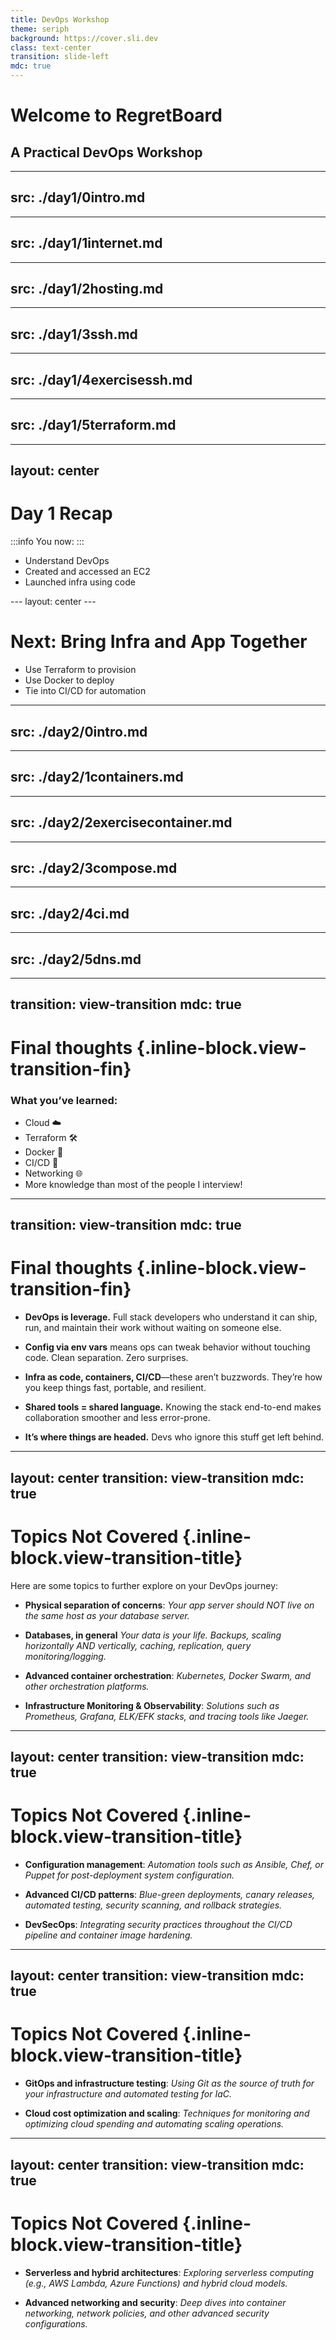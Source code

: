 ```yaml
---
title: DevOps Workshop
theme: seriph
background: https://cover.sli.dev
class: text-center
transition: slide-left
mdc: true
---
```


# Welcome to RegretBoard
## A Practical DevOps Workshop

---
src: ./day1/0intro.md 
---

---
src: ./day1/1internet.md
---

---
src: ./day1/2hosting.md
---

---
src: ./day1/3ssh.md
---

---
src: ./day1/4exercisessh.md
---

---
src: ./day1/5terraform.md
---

---
layout: center
---

# Day 1 Recap

:::info
You now:
:::
<VClickList>

- Understand DevOps
- Created and accessed an EC2
- Launched infra using code

</VClickList>
---
layout: center
---

# Next: Bring Infra and App Together
<VClickList>

- Use Terraform to provision
- Use Docker to deploy
- Tie into CI/CD for automation

</VClickList>

---
src: ./day2/0intro.md
---

---
src: ./day2/1containers.md
---

---
src: ./day2/2exercisecontainer.md
---

---
src: ./day2/3compose.md
---

---
src: ./day2/4ci.md
---

---
src: ./day2/5dns.md
---

---
transition: view-transition
mdc: true
---

# Final thoughts {.inline-block.view-transition-fin}

### What you’ve learned:
<VClickList>

- Cloud ☁️
- Terraform 🛠️
- Docker 🐳
- CI/CD 🔁
- Networking 🌐
- More knowledge than most of the people I interview!

</VClickList>

---
transition: view-transition
mdc: true
---

# Final thoughts {.inline-block.view-transition-fin}
<VClickList>

- **DevOps is leverage.** Full stack developers who understand it can ship, run, and maintain their work without waiting on someone else.

- **Config via env vars** means ops can tweak behavior without touching code. Clean separation. Zero surprises.

- **Infra as code, containers, CI/CD**—these aren’t buzzwords. They’re how you keep things fast, portable, and resilient.

- **Shared tools = shared language.** Knowing the stack end-to-end makes collaboration smoother and less error-prone.

- **It’s where things are headed.** Devs who ignore this stuff get left behind.

</VClickList>

---
layout: center
transition: view-transition
mdc: true
---

# Topics Not Covered {.inline-block.view-transition-title}

Here are some topics to further explore on your DevOps journey:
<VClickList>

- **Physical separation of concerns**:
  *Your app server should NOT live on the same host as your database server.*

- **Databases, in general**
  *Your data is your life. Backups, scaling horizontally AND vertically, caching, replication, query monitoring/logging.*
  
- **Advanced container orchestration**:
  *Kubernetes, Docker Swarm, and other orchestration platforms.*

- **Infrastructure Monitoring & Observability**:
  *Solutions such as Prometheus, Grafana, ELK/EFK stacks, and tracing tools like Jaeger.*

</VClickList>

---
layout: center
transition: view-transition
mdc: true
---

# Topics Not Covered {.inline-block.view-transition-title}
<VClickList>

- **Configuration management**: 
  *Automation tools such as Ansible, Chef, or Puppet for post-deployment system configuration.*

- **Advanced CI/CD patterns**:
  *Blue-green deployments, canary releases, automated testing, security scanning, and rollback strategies.*

- **DevSecOps**:
  *Integrating security practices throughout the CI/CD pipeline and container image hardening.*

</VClickList>

---
layout: center
transition: view-transition
mdc: true
---

# Topics Not Covered {.inline-block.view-transition-title}
<VClickList>

- **GitOps and infrastructure testing**:
  *Using Git as the source of truth for your infrastructure and automated testing for IaC.*

- **Cloud cost optimization and scaling**:
  *Techniques for monitoring and optimizing cloud spending and automating scaling operations.*

</VClickList>

---
layout: center
transition: view-transition
mdc: true
---
# Topics Not Covered {.inline-block.view-transition-title}
<VClickList>

- **Serverless and hybrid architectures**:
  *Exploring serverless computing (e.g., AWS Lambda, Azure Functions) and hybrid cloud models.*

- **Advanced networking and security**:
  *Deep dives into container networking, network policies, and other advanced security configurations.*

</VClickList>